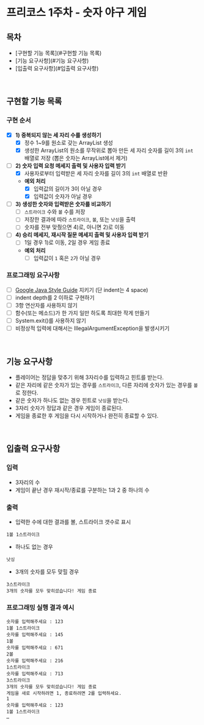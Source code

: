# 프리코스 1주차 - 숫자 야구 게임


## 목차

* [구현할 기능 목록](#구현할 기능 목록)
* [기능 요구사항](#기능 요구사항)
* [입출력 요구사항](#입출력 요구사항)

<br>

## 구현할 기능 목록

### 구현 순서

* [x] **1) 중복되지 않는 세 자리 수를 생성하기**
  * [x]  정수 1~9를 원소로 갖는 ArrayList 생성
  * [x] 생성한 ArrayList의 원소를 무작위로 뽑아 만든 세 자리 숫자를 길이 3의 `int` 배열로 저장
    (뽑은 숫자는 ArrayList에서 제거)

* [ ] **2) 숫자 입력 요청 메세지 출력 및 사용자 입력 받기**
    * [x] 사용자로부터 입력받은 세 자리 숫자를 길이 3의 `int` 배열로 반환
    * **예외 처리**
      * [x] 입력값의 길이가 3이 아닐 경우
      * [x] 입력값이 숫자가 아닐 경우

* [ ] **3) 생성한 숫자와 입력받은 숫자를 비교하기**
    * [ ] `스트라이크` 수와 `볼` 수를 저장
    * [ ] 저장한 결과에 따라 `스트라이크`, `볼`, 또는 `낫싱`을 출력
    * [ ] 숫자를 전부 맞췄으면 4)로, 아니면 2)로 이동

* [ ] **4) 승리 메세지, 재시작 질문 메세지 출력 및 사용자 입력 받기**
    * [ ] 1일 경우 1)로 이동, 2일 경우 게임 종료
      
    * **예외 처리**
        * [ ] 입력값이 `1` 혹은 `2`가 아닐 경우

### 프로그래밍 요구사항

* [ ] [Google Java Style Guide](https://google.github.io/styleguide/javaguide.html) 지키기 (단 indent는 4 space)
* [ ] indent depth를 2 이하로 구현하기
* [ ] 3항 연산자를 사용하지 않기
* [ ] 함수(또는 메소드)가 한 가지 일만 하도록 최대한 작게 만들기
* [ ] System.exit()를 사용하지 않기
* [ ] 비정상적 입력에 대해서는 IllegalArgumentException을 발생시키기

<br>

## 기능 요구사항

- 플레이어는 정답을 맞추기 위해 3자리수를 입력하고 힌트를 받는다.
- 같은 자리에 같은 숫자가 있는 경우를 `스트라이크`, 다른 자리에 숫자가 있는 경우를 `볼`로 정한다.
- 같은 숫자가 하나도 없는 경우 힌트로 `낫싱`을 받는다.
- 3자리 숫자가 정답과 같은 경우 게임이 종료된다.
- 게임을 종료한 후 게임을 다시 시작하거나 완전히 종료할 수 있다.

<br>

## 입출력 요구사항
### 입력
- 3자리의 수
- 게임이 끝난 경우 재시작/종료를 구분하는 1과 2 중 하나의 수

### 출력
- 입력한 수에 대한 결과를 볼, 스트라이크 갯수로 표시
```
1볼 1스트라이크
```
- 하나도 없는 경우 
```
낫싱
```
- 3개의 숫자를 모두 맞힐 경우
```
3스트라이크
3개의 숫자를 모두 맞히셨습니다! 게임 종료
```

### 프로그래밍 실행 결과 예시
```
숫자를 입력해주세요 : 123
1볼 1스트라이크
숫자를 입력해주세요 : 145
1볼
숫자를 입력해주세요 : 671
2볼
숫자를 입력해주세요 : 216
1스트라이크
숫자를 입력해주세요 : 713
3스트라이크
3개의 숫자를 모두 맞히셨습니다! 게임 종료
게임을 새로 시작하려면 1, 종료하려면 2를 입력하세요.
1
숫자를 입력해주세요 : 123
1볼 1스트라이크
… 
```
